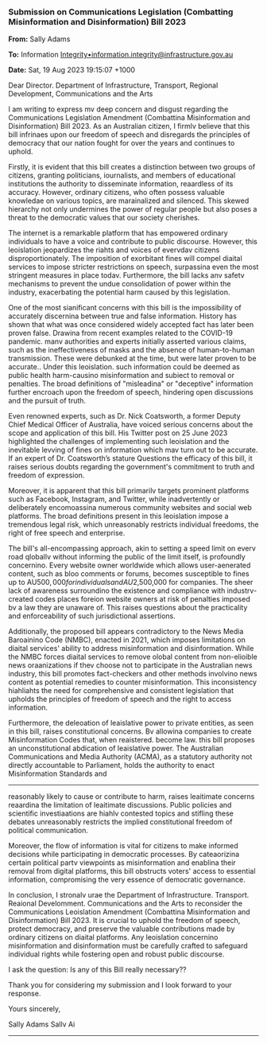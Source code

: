 ### Submission on Communications Legislation (Combatting Misinformation and Disinformation) Bill 2023

**From:** Sally Adams

**To:** Information [Integrity•<information.integrity@infrastructure.gov.au>](mailto:information.integrity@infrastructure.gov.au)

**Date:** Sat, 19 Aug 2023 19:15:07 +1000

Dear Director.
Department of Infrastructure, Transport, Regional Development, Communications and the Arts

I am writing to express mv deep concern and disgust regarding the Communications Legislation Amendment
(Combattina Misinformation and Disinformation) Bill 2023. As an Australian citizen, I firmlv believe that this bill
infrinaes upon our freedom of speech and disregards the principles of democracy that our nation fought for over the
years and continues to uphold.

Firstly, it is evident that this bill creates a distinction between two groups of citizens, granting politicians, iournalists,
and members of educational institutions the authority to disseminate information, reaardless of its accuracy. However,
ordinary citizens, who often possess valuable knowledae on various topics, are marainalized and silenced. This
skewed hierarchy not only undermines the power of regular people but also poses a threat to the democratic values
that our society cherishes.

The internet is a remarkable platform that has empowered ordinary individuals to have a voice and contribute to public
discourse. However, this leoislation jeopardizes the riahts and voices of evervdav citizens disproportionately. The
imposition of exorbitant fines will compel diaital services to impose stricter restrictions on speech, surpassina even the
most stringent measures in place todav. Furthermore, the bill lacks anv safetv mechanisms to prevent the undue
consolidation of power within the industry, exacerbating the potential harm caused by this legislation.

One of the most sianificant concerns with this bill is the impossibility of accurately discernina between true and false
information. History has shown that what was once considered widely accepted fact has later been proven false.
Drawina from recent examples related to the COVID-19 pandemic. manv authorities and experts initially asserted
various claims, such as the ineffectiveness of masks and the absence of human-to-human transmission. These were
debunked at the time, but were later proven to be accurate.. Under this leoislation. such information could be deemed
as public health harm-causino misinformation and subiect to removal or penalties. The broad definitions of
"misleadina" or "deceptive" information further encroach upon the freedom of speech, hindering open discussions and
the pursuit of truth.

Even renowned experts, such as Dr. Nick Coatsworth, a former Deputy Chief Medical Officer of Australia, have voiced
serious concerns about the scope and application of this bill. His Twitter post on 25 June 2023 highlighted the
challenges of implementing such leoislation and the inevitable levving of fines on information which mav turn out to be
accurate. If an expert of Dr. Coatsworth’s stature Questions the efficacy of this bill, it raises serious doubts regarding
the government's commitment to truth and freedom of expression.

Moreover, it is apparent that this bill primarilv targets prominent platforms such as Facebook, Instagram, and Twitter,
while inadvertently or deliberately encomoassina numerous community websites and social web platforms. The broad
definitions present in this leoislation impose a tremendous legal risk, which unreasonably restricts individual freedoms,
the right of free speech and enterprise.

The bill's all-encompassing approach, akin to setting a speed limit on everv road qloballv without informing the public
of the limit itself, is profoundly concernino. Every website owner worldwide which allows user-aenerated content, such
as bloo comments or forums, becomes susceptible to fines up to AU$500,000 for individuals and AU$2,500,000 for
companies. The sheer lack of awareness surroundino the existence and compliance with industrv-created codes
places foreion website owners at risk of penalties imposed bv a law they are unaware of. This raises questions about
the practicality and enforceability of such jurisdictional assertions.

Additionally, the proposed bill appears contradictory to the News Media Baroainino Code (NMBC), enacted in 2021,
which imposes limitations on diaital services' ability to address misinformation and disinformation. While the NMBC
forces diaital services to remove olobal content from non-elioible news oraanizations if thev choose not to participate
in the Australian news industry, this bill promotes fact-checkers and other methods involvino news content as
potential remedies to counter misinformation. This inconsistency hiahliahts the need for comprehensive and
consistent legislation that upholds the principles of freedom of speech and the right to access information.

Furthermore, the deleoation of leaislative power to private entities, as seen in this bill, raises constitutional concerns.
Bv allowina companies to create Misinformation Codes that, when reaistered. become law. this bill proposes an
unconstitutional abdication of leaislative power. The Australian Communications and Media Authority (ACMA), as a
statutory authority not directly accountable to Parliament, holds the authority to enact Misinformation Standards and


-----

reasonably likely to cause or contribute to harm, raises leaitimate concerns reaardina the limitation of leaitimate
discussions. Public policies and scientific investiaations are hiahlv contested topics and stifling these debates
unreasonably restricts the implied constitutional freedom of political communication.

Moreover, the flow of information is vital for citizens to make informed decisions while participating in democratic
processes. By cateaorizina certain political partv viewpoints as misinformation and enablina their removal from digital
platforms, this bill obstructs voters' access to essential information, compromising the very essence of democratic
governance.

In conclusion, I stronalv urae the Department of Infrastructure. Transport. Reaional Develomment. Communications
and the Arts to reconsider the Communications Leoislation Amendment (Combattina Misinformation and
Disinformation) Bill 2023. It is crucial to uphold the freedom of speech, protect democracy, and preserve the valuable
contributions made by ordinary citizens on diaital platforms. Any leoislation concernino misinformation and
disinformation must be carefully crafted to safeguard individual rights while fostering open and robust public
discourse.

I ask the question: Is any of this Bill really necessary??

Thank you for considering my submission and I look forward to your response.

Yours sincerely,

Sally Adams
Sallv Ai


-----

